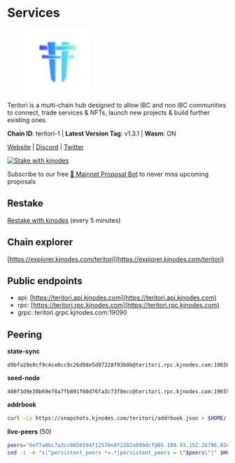# Services

<figure><img src="https://raw.githubusercontent.com/kj89/cosmos-images/main/logos/teritori.png" width="150" alt=""><figcaption></figcaption></figure>

Teritori is a multi-chain hub designed to allow IBC and non IBC communities  to connect, trade services & NFTs, launch new projects & build further existing ones.

**Chain ID**: teritori-1 | **Latest Version Tag**: v1.3.1 | **Wasm**: ON

[Website](https://teritori.com) | [Discord](https://discord.gg/teritori) | [Twitter](https://twitter.com/TeritoriNetwork)

[![Stake with kjnodes](https://i.ibb.co/cr44Q8j/button-stake-with-kjnodes.png)](https://restake.app/teritori/torivaloper184ln03hkpt75uhrrr26f66kvcqvf4yn4nc2xjm)

Subscribe to our free [🤖 Mainnet Proposal Bot](https://t.me/kjnodes_proposal_bot) to never miss upcoming proposals

## Restake

[Restake with kjnodes](https://restake.app/teritori/torivaloper184ln03hkpt75uhrrr26f66kvcqvf4yn4nc2xjm) (every 5 minutes)
## Chain explorer
[https://explorer.kjnodes.com/teritori](https://explorer.kjnodes.com/teritori)

## Public endpoints

* api: [https://teritori.api.kjnodes.com](https://teritori.api.kjnodes.com)
* rpc: [https://teritori.rpc.kjnodes.com](https://teritori.rpc.kjnodes.com)
* grpc: teritori.grpc.kjnodes.com:19090

## Peering

**state-sync**

```text
d9bfa29e0cf9c4ce0cc9c26d98e5d97228f93b0b@teritori.rpc.kjnodes.com:19656
```

**seed-node**

```text
400f3d9e30b69e78a7fb891f60d76fa3c73f0ecc@teritori.rpc.kjnodes.com:19659
```

**addrbook**
```bash
curl -Ls https://snapshots.kjnodes.com/teritori/addrbook.json > $HOME/.teritorid/config/addrbook.json
```

**live-peers** (50)
```bash
peers="6ef7a8bc7a3cc0856594f12570e8f2282a099dcf@65.109.93.152:26796,82ebb17ddac20928fb8107201dad9f5aea7f9132@198.244.200.3:26656,28ffbde471fa1c1bb848ab3c8ea4ecbf5833529a@81.196.253.241:17656,41caa4106f68977e3a5123e56f57934a2d34a1c1@185.16.38.210:27166,920f32f409bbb18b641cdc9513545e2e016c2c62@142.132.203.60:26656,ebc272824924ea1a27ea3183dd0b9ba713494f83@95.214.52.139:27166,2b4f46e601fb4ede2a0c98976337e3afdaa50dac@65.108.238.102:15956,e1b058e5cfa2b836ddaa496b10911da62dcf182e@138.201.8.248:26656,0e189bbc6db606a14950a0e59641b798a255c3c8@65.109.37.154:3000,409c8a2b94d3835419127521347355ae47f07dd3@5.181.190.157:27656,992b8ab3e7b0ff4025be3082a3bf72107580bd49@65.109.106.172:36656,722b63e6c65628b929f22013dcbcde980210cb44@176.9.127.54:26656,0b27217386756577e1eadf00c4169dc8f041e522@51.210.7.219:26656,669470aba9778ccccd07127115dcdc30e141d7ae@65.108.232.248:33656,e726816f42831689eab9378d5d577f1d06d25716@176.9.188.21:26656,c670830fdf60374f008fa4a4eb851deddcdaef5b@65.109.88.107:46656,d40face481bc00a617d9a29c39be412a776e28c2@116.202.36.240:10656,48980875839186e08e12ebf0d9a2803b45206833@65.109.92.241:38026,106490318e51355bc6d72e7941a0080f8b8256b9@185.16.39.14:26656,d3c8c6fd413667912e1514cd4ada0540db8f4a4a@188.165.205.120:19656,78815c81331c114cd508dae3a012f0d3e5e2b966@185.119.118.117:3000,15e7d5ef19a373da5ca7aebbe3b57203f21e0a07@198.244.179.127:26656,63c28f10976800fd783930067d3d3a4eef358b28@173.215.85.171:20070,526d8c7c44f59be9a39d7463c576b68c0db23174@65.108.234.23:15956,4b04b3d164dc6dd5bb555a7a106a8d314f30516f@65.21.136.170:53656,0212e8a654e6157f7e1332d0a399b27d02843bdd@65.108.0.93:46656,3bd3a20d7c8a26a20927289a7a6bffecf71de53e@51.81.155.97:10856,5a98d637a16b16bf425a4a785c9d11a7d1e5b8a0@65.21.131.215:26736,4cef2b81f82420434c6ce0dc43ca04ad18ef773f@65.108.75.107:15656,2aab2f1c2c9b2a74c05ff53107f53b9b5cf75e6c@195.189.96.121:51656,406fc7fe86ba396cb7fc8616c546f21a1d3c51cd@89.58.57.158:26656,35de81a10ed992e427e6eb1d0d9ec3622d0f37fe@193.70.47.90:15956,6085c32b26fb1baa4b16b426f5d56f2fff81cfc7@135.181.165.246:26656,b8c05d504098d43be54ed65f2849dbd48ea07d6b@66.165.240.186:26665,c12c1ed98ab1f24266980c1f05ed0ca8812ca7aa@95.217.192.230:16656,b336b83d9bab0b8cf96a3833efcbc196fab63fdd@212.95.51.215:36656,3594b73f909a9c4b87cfe6a361ef8b2b51124dd5@65.109.69.59:15956,5057950d34b67a67325f02949703388c4a35c1dd@154.53.59.87:19656,43da931d00da102c002e0a227de7258b8fb1871a@144.126.135.53:26656,35cdec21668ac214c74a6e45d444f6933f094bc4@144.202.72.17:26646,17308ce7e097819743a01c0d30fedaa27e9f16a4@141.95.65.73:15956,358f13bd95d91517053a58f4d30205842672837f@104.37.187.214:60656,3950af34da35ce3ff8c50ff3c47a43f5dfc93947@195.3.220.154:19656,bdc0136f16ef53e5df84957549c876693345bbd6@51.159.2.19:27229,d9bfa29e0cf9c4ce0cc9c26d98e5d97228f93b0b@65.109.88.38:19656,8480ce1f929a9410567d315a5b3fc2709c2807a7@93.115.25.106:51656,51eaf493facf36754411baa4f7b89355bd9cb3e7@195.201.63.87:42666,46b7ae20e3cc4264076a91c3601f3894a021a80d@65.108.6.45:36656,d956d6180e96c62315a777b1a3ed8f1ebf873e80@38.242.232.202:29656,ad347ea1ec920d12ccda2341348bcc89687739ef@88.99.164.158:38026"
sed -i -e "s|^persistent_peers *=.*|persistent_peers = \"$peers\"|" $HOME/.teritorid/config/config.toml
```
